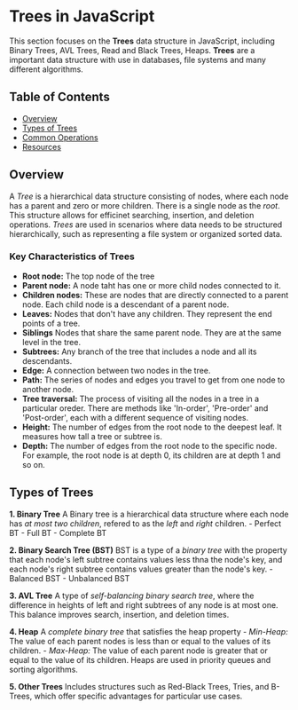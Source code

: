 # Trees in JavaScript

This section focuses on the **Trees** data structure in JavaScript, including Binary Trees, AVL Trees, Read and Black Trees, Heaps. **Trees** are a important data structure with use in databases, file systems and many different algorithms.

## Table of Contents

- [Overview](#overview)
- [Types of Trees](#types-of-trees)
- [Common Operations](#common-operations)
- [Resources](#resources)

## Overview

A _Tree_ is a hierarchical data structure consisting of nodes, where each node has a parent and zero or more children. There is a single node as the _root_. This structure allows for efficinet searching, insertion, and deletion operations. _Trees_ are used in scenarios where data needs to be structured hierarchically, such as representing a file system or organized sorted data.

### Key Characteristics of Trees

- **Root node:** The top node of the tree
- **Parent node:** A node taht has one or more child nodes connected to it.
- **Children nodes:** These are nodes that are directly connected to a parent node. Each child node is a descendant of a parent node.
- **Leaves:** Nodes that don't have any children. They represent the end points of a tree.
- **Siblings** Nodes that share the same parent node. They are at the same level in the tree.
- **Subtrees:** Any branch of the tree that includes a node and all its descendants.
- **Edge:** A connection between two nodes in the tree.
- **Path:** The series of nodes and edges you travel to get from one node to another node.
- **Tree traversal:** The process of visiting all the nodes in a tree in a particular oreder. There are methods like 'In-order', 'Pre-order' and 'Post-order', each with a different sequence of visiting nodes.
- **Height:** The number of edges from the root node to the deepest leaf. It measures how tall a tree or subtree is.
- **Depth:** The number of edges from the root node to the specific node. For example, the root node is at depth 0, its children are at depth 1 and so on.

## Types of Trees

**1. Binary Tree**
A Binary tree is a hierarchical data structure where each node has _at most two children_, refered to as the _left_ and _right_ children. - Perfect BT - Full BT - Complete BT

**2. Binary Search Tree (BST)**
BST is a type of a _binary tree_ with the property that each node's left subtree contains values less thna the node's key, and each node's right subtree contains values greater than the node's key. - Balanced BST - Unbalanced BST

**3. AVL Tree**
A type of _self-balancing binary search tree_, where the difference in heights of left and right subtrees of any node is at most one. This balance improves search, insertion, and deletion times.

**4. Heap**
A _complete binary tree_ that satisfies the heap property - _Min-Heap:_ The value of each parent nodes is less than or equal to the values of its children. - _Max-Heap:_ The value of each parent node is greater that or equal to the value of its children.
Heaps are used in priority queues and sorting algorithms.

**5. Other Trees**
Includes structures such as Red-Black Trees, Tries, and B-Trees, which offer specific advantages for particular use cases.

